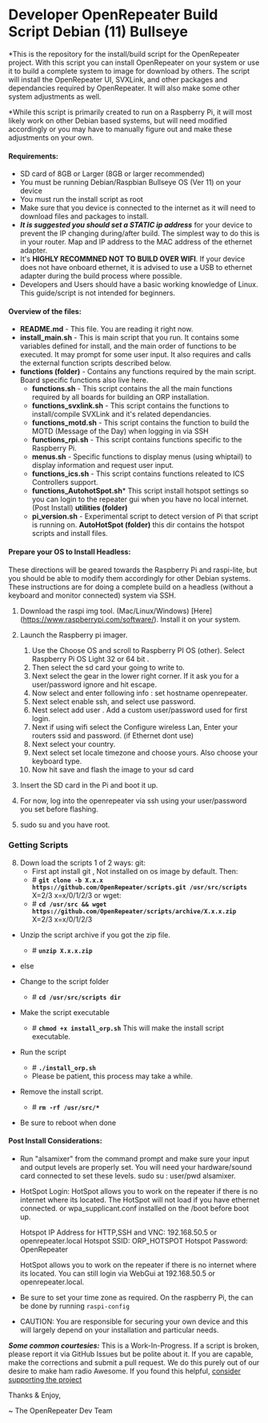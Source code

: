Developer OpenRepeater Build Script Debian (11) Bullseye
=======
*This is the repository for the install/build script for the OpenRepeater project. With this script you can install OpenRepeater on your system 
 or use it to build a complete system to image for download by others. The script will install the OpenRepeater UI, SVXLink, and other packages 
 and dependancies required by OpenRepeater. It will also make some other system adjustments as well.

*While this script is primarily created to run on a Raspberry Pi, it will most likely work on other Debian based systems, but will need modified 
 accordingly or you may have to manually figure out and make these adjustments on your own. 

#### Requirements: 
* SD card of 8GB or Larger (8GB or larger recommended)
* You must be running Debian/Raspbian Bullseye OS (Ver 11) on your device
* You must run the install script as root 
* Make sure that you device is connected to the internet as it will need to download files and packages to install.
* ***It is suggested you should set a STATIC ip address*** for your device to prevent the IP changing during/after build. 
    The simplest way to do this is in your router. Map and IP address to the MAC address of the ethernet adapter. 
* It's **HIGHLY RECOMMNED NOT TO BUILD OVER WIFI**. If your device does not have onboard ethernet, it is advised 
    to use a USB to ethernet adapter during the build process where possible.
* Developers and Users should have a basic working knowledge of Linux. This guide/script is not intended for beginners.

#### Overview of the files:
* **README.md** - This file. You are reading it right now.
* **install_main.sh** - This is main script that you run. It contains some variables defined for install, and the main order 
    of functions to be executed. It may prompt for some user input. It also requires and calls the external function scripts 
    described below.
* **functions (folder)** - Contains any functions required by the main script. Board specific functions also live here.
	* **functions.sh** - This script contains the all the main functions required by all boards for building an ORP installation.
	* **functions_svxlink.sh** - This script contains the functions to install/compile SVXLink and it's related dependancies.
	* **functions_motd.sh** - This script contains the function to build the MOTD (Message of the Day) when logging in via SSH
	* **functions_rpi.sh** - This script contains functions specific to the Raspberry Pi.
	* **menus.sh** - Specific functions to display menus (using whiptail) to display information and request user input.
	* **functions_ics.sh** - This script contains functions releated to ICS Controllers support.
    * **functions_AutohotSpot.sh*** This script install hotspot settings so you can login to the repeater gui when you have no local internet. (Post Install)
**utilities (folder)**
	* **pi_version.sh** - Experimental script to detect version of Pi that script is running on.
**AutoHotSpot (folder)** this dir contains the hotspot scripts and install files.

#### Prepare your OS to Install Headless:
These directions will be geared towards the Raspberry Pi and raspi-lite, but you should be able to modify them accordingly for other Debian systems. 
These instructions are for doing a complete build on a headless (without a keyboard and monitor connected) system via SSH.

1. Download the raspi img tool. (Mac/Linux/Windows) [Here] (https://www.raspberrypi.com/software/). Install it on your system. 

2. Launch the Raspberry pi imager. 
   1. Use the Choose OS and scroll to Raspberry PI OS (other). Select Raspberry Pi OS Light 32 or 64 bit . 
   2. Then select the sd card your going to write to. 
   3. Next select the gear in the lower right corner. If it ask you for a user/password ignore and hit escape. 
   4. Now select and enter following info : set hostname openrepeater. 
   5. Next select enable ssh, and select use password. 
   6. Nest select add user . Add a custom user/password used for first login. 
   7. Next if using wifi select the Configure wireless Lan, Enter your routers ssid and password. (if Ethernet dont use)
   8. Next select your country. 
   9. Next select set locale timezone and choose yours. Also choose your keyboard type. 
   10. Now hit save and flash the image to your sd card

4. Insert the SD card in the Pi and boot it up.
5. For now, log into the openrepeater via ssh using your user/password you set before flashing.
7. sudo su and you have root.

### Getting Scripts ######

8. Down load the scripts 1 of 2 ways:
    git:
    * First apt install git , Not installed on os image by default. Then:
    * &#35; **`git clone -b X.x.x https://github.com/OpenRepeater/scripts.git /usr/src/scripts`** X=2/3 x=x/0/1/2/3
    or
    wget: 
    * &#35; **`cd /usr/src && wget https://github.com/OpenRepeater/scripts/archive/X.x.x.zip `** X=2/3 x=x/0/1/2/3
* Unzip the script archive if you got the zip file.
	* &#35; **`unzip X.x.x.zip`**
* else    
* Change to the script folder
	* &#35; **`cd /usr/src/scripts dir`**
* Make the script executable
	* &#35; **`chmod +x install_orp.sh`** This will make the install script executable.
* Run the script
	* &#35; **`./install_orp.sh`**
	* Please be patient, this process may take a while.

* Remove the install script.
    * &#35; **`rm -rf /usr/src/*`**

* Be sure to reboot when done

#### Post Install Considerations:

* Run "alsamixer" from the command prompt and make sure your input and output levels are properly set. You will need your hardware/sound card connected to set these levels.
    sudo su : user/pwd alsamixer.

* HotSpot Login:
    HotSpot allows you to work on the repeater if there is no internet where its located. The HotSpot will not load if you have ethernet connected. or wpa_supplicant.conf installed on the /boot before boot up.

    Hotspot IP Address for HTTP,SSH and VNC: 192.168.50.5 or openrepeater.local
    Hotspot SSID: ORP_HOTSPOT
    Hotspot Password: OpenRepeater

    HotSpot allows you to work on the repeater if there is no internet where its located.
    You can still login via WebGui at 192.168.50.5 or openrepeater.local.

* Be sure to set your time zone as required. On the raspberry Pi, the can be done by running `raspi-config`

* CAUTION: You are responsible for securing your own device and this will largely depend on your installation and particular needs.

***Some common courtesies:*** This is a Work-In-Progress. If a script is broken, please report it via GitHub Issues but be polite about it. If you are capable, make the corrections 
    and submit a pull request. We do this purely out of our desire to make ham radio Awesome. If you found this helpful, [consider supporting the project](https://openrepeater.com/donate)

Thanks & Enjoy,

~ The OpenRepeater Dev Team
